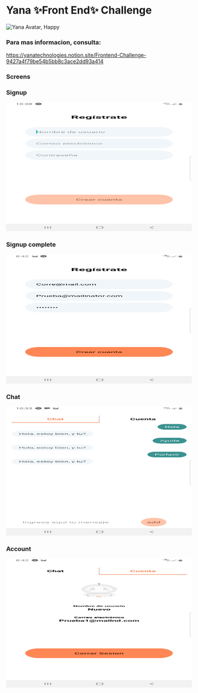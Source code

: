 # Yana ✨Front End✨ Challenge
<img src="./assets/avatars/yana.png" alt="Yana Avatar, Happy">

### Para mas informacion, consulta:
https://yanatechnologies.notion.site/Frontend-Challenge-9427a4f79be54b5bb8c3ace2dd93a414

### Screens

### Signup
<img src="./assets/screens/signup.jpg" alt="signup" width="600px" height="350px" >

### Signup complete

<img src="./assets/screens/signup-all.jpg" alt="signup" width="600px" height="350px" >

### Chat

<img src="./assets/screens/chat.jpg" alt="signup" width="600px" height="350px" >

###  Account

<img src="./assets/screens/account.jpg" alt="signup" width="600px" height="350px" >






